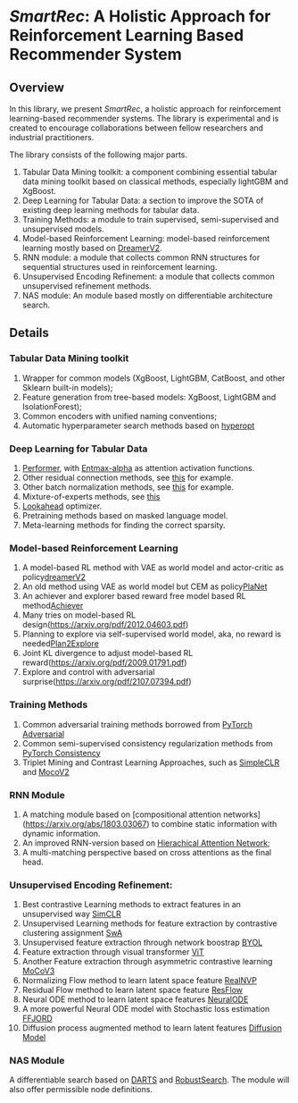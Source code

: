 # _SmartRec_: A Holistic Approach for Reinforcement Learning Based Recommender System

## Overview
In this library, we present _SmartRec_, a holistic approach for reinforcement learning-based recommender systems. The library is experimental and is created to encourage collaborations between fellow researchers and industrial practitioners. 

The library consists of the following major parts. 
1. Tabular Data Mining toolkit: a component combining essential tabular data mining toolkit based on classical methods, especially lightGBM and XgBoost.
2. Deep Learning for Tabular Data: a section to improve the SOTA of existing deep learning methods for tabular data. 
3. Training Methods: a module to train supervised, semi-supervised and unsupervised models. 
4. Model-based Reinforcement Learning: model-based reinforcement learning mostly based on [DreamerV2](https://arxiv.org/abs/2010.02193).
5. RNN module: a module that collects common RNN structures for sequential structures used in reinforcement learning.
6. Unsupervised Encoding Refinement: a module that collects common unsupervised refinement methods. 
7. NAS module: An module based mostly on differentiable architecture search. 

## Details
### Tabular Data Mining toolkit
1. Wrapper for common models (XgBoost, LightGBM, CatBoost, and other Sklearn built-in models);
2. Feature generation from tree-based models: XgBoost,  LightGBM and IsolationForest);
3. Common encoders with unified naming conventions;
4. Automatic hyperparameter search methods based on [hyperopt](https://github.com/hyperopt/hyperopt)

### Deep Learning for Tabular Data
1. [Performer](https://arxiv.org/abs/2009.14794), with [Entmax-alpha](https://arxiv.org/abs/1905.05702) as attention activation functions.
2. Other residual connection methods, see [this](https://arxiv.org/abs/2003.04887) for example.
3. Other batch normalization methods, see [this](https://arxiv.org/abs/1906.03548) for example. 
4. Mixture-of-experts methods, see [this]()
5. [Lookahead](https://arxiv.org/abs/1907.08610) optimizer.
6. Pretraining methods based on masked language model.
7. Meta-learning methods for finding the correct sparsity. 

### Model-based Reinforcement Learning
1. A model-based RL method with VAE as world model and actor-critic as policy[dreamerV2](https://arxiv.org/abs/2010.02193)
2. An old method using VAE as world model but CEM as policy[PlaNet](https://arxiv.org/pdf/1811.04551.pdf)
3. An achiever and explorer based reward free model based RL method[Achiever](https://danijar.com/asset/lexa/paper.pdf)
4. Many tries on model-based RL design(https://arxiv.org/pdf/2012.04603.pdf)
5. Planning to explore via self-supervised world model, aka, no reward is needed[Plan2Explore](https://arxiv.org/pdf/2005.05960.pdf)
6. Joint KL divergence to adjust model-based RL reward(https://arxiv.org/pdf/2009.01791.pdf)
7. Explore and control with adversarial surprise(https://arxiv.org/pdf/2107.07394.pdf)

### Training Methods
1. Common adversarial training methods borrowed from [PyTorch Adversarial](https://github.com/Harry24k/adversarial-attacks-pytorch)
2. Common semi-supervised consistency regularization methods from [PyTorch Consistency](https://github.com/perrying/pytorch-consistency-regularization)
3. Triplet Mining and Contrast Learning Approaches, such as [SimpleCLR](https://arxiv.org/abs/2002.05709) and [MocoV2](https://arxiv.org/abs/2003.04297)

### RNN Module
1. A matching module based on [compositional attention networks] (https://arxiv.org/abs/1803.03067) to combine static information with dynamic information. 
2. An improved RNN-version based on [Hierachical Attention Network](https://arxiv.org/abs/2005.12981);
3. A multi-matching perspective based on cross attentions as the final head. 

### Unsupervised Encoding Refinement:
1. Best contrastive Learning methods to extract features in an unsupervised way [SimCLR](https://arxiv.org/pdf/2002.05709.pdf)
2. Unsupervised Learning methods for feature extraction by contrastive clustering assignment [SwA](https://arxiv.org/pdf/2006.09882.pdf)
3. Unsupervised feature extraction through network boostrap [BYOL](https://arxiv.org/pdf/2006.07733.pdf)
4. Feature extraction through visual transformer [ViT](https://arxiv.org/pdf/2104.02057.pdf)
5. Another Feature extraction through asymmetric contrastive learning [MoCoV3](https://arxiv.org/pdf/2003.04297.pdf)
6. Normalizing Flow method to learn latent space feature [RealNVP](https://arxiv.org/pdf/1605.08803.pdf)
7. Residual Flow method to learn latent space feature [ResFlow](https://arxiv.org/pdf/1906.02735.pdf)
8. Neural ODE method to learn latent space features [NeuralODE](https://arxiv.org/pdf/1806.07366.pdf)
9. A more powerful Neural ODE model with Stochastic loss estimation [FFJORD](https://arxiv.org/pdf/1810.01367.pdf)
10. Diffusion process augmented method to learn latent features [Diffusion Model](https://arxiv.org/pdf/2011.13456.pdf)

### NAS Module

A differentiable search based on [DARTS](https://arxiv.org/abs/1806.09055) and [RobustSearch](https://arxiv.org/abs/1910.04465). The module will also offer permissible node definitions. 



